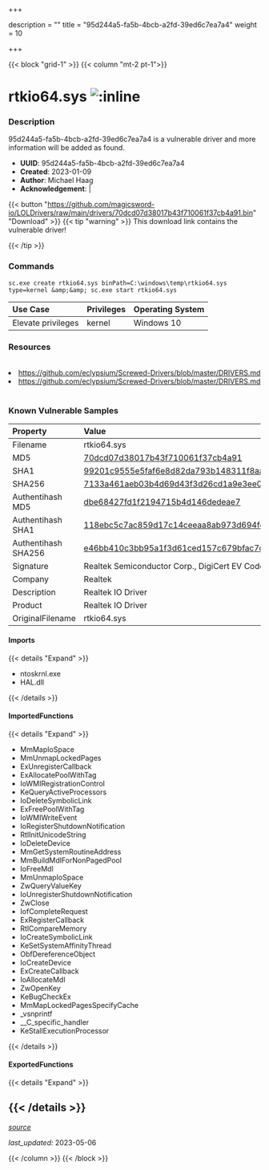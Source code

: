 +++

description = ""
title = "95d244a5-fa5b-4bcb-a2fd-39ed6c7ea7a4"
weight = 10

+++


{{< block "grid-1" >}}
{{< column "mt-2 pt-1">}}


# rtkio64.sys ![:inline](/images/twitter_verified.png) 


### Description

95d244a5-fa5b-4bcb-a2fd-39ed6c7ea7a4 is a vulnerable driver and more information will be added as found.
- **UUID**: 95d244a5-fa5b-4bcb-a2fd-39ed6c7ea7a4
- **Created**: 2023-01-09
- **Author**: Michael Haag
- **Acknowledgement**:  | [](https://twitter.com/)

{{< button "https://github.com/magicsword-io/LOLDrivers/raw/main/drivers/70dcd07d38017b43f710061f37cb4a91.bin" "Download" >}}
{{< tip "warning" >}}
This download link contains the vulnerable driver!

{{< /tip >}}

### Commands

```
sc.exe create rtkio64.sys binPath=C:\windows\temp\rtkio64.sys type=kernel &amp;&amp; sc.exe start rtkio64.sys
```

| Use Case | Privileges | Operating System | 
|:---- | ---- | ---- |
| Elevate privileges | kernel | Windows 10 |

### Resources
<br>
<li><a href=" https://github.com/eclypsium/Screwed-Drivers/blob/master/DRIVERS.md"> https://github.com/eclypsium/Screwed-Drivers/blob/master/DRIVERS.md</a></li>
<li><a href="https://github.com/eclypsium/Screwed-Drivers/blob/master/DRIVERS.md">https://github.com/eclypsium/Screwed-Drivers/blob/master/DRIVERS.md</a></li>
<br>

### Known Vulnerable Samples

| Property           | Value |
|:-------------------|:------|
| Filename           | rtkio64.sys |
| MD5                | [70dcd07d38017b43f710061f37cb4a91](https://www.virustotal.com/gui/file/70dcd07d38017b43f710061f37cb4a91) |
| SHA1               | [99201c9555e5faf6e8d82da793b148311f8aa4b8](https://www.virustotal.com/gui/file/99201c9555e5faf6e8d82da793b148311f8aa4b8) |
| SHA256             | [7133a461aeb03b4d69d43f3d26cd1a9e3ee01694e97a0645a3d8aa1a44c39129](https://www.virustotal.com/gui/file/7133a461aeb03b4d69d43f3d26cd1a9e3ee01694e97a0645a3d8aa1a44c39129) |
| Authentihash MD5   | [dbe68427fd1f2194715b4d146dedeae7](https://www.virustotal.com/gui/search/authentihash%253Adbe68427fd1f2194715b4d146dedeae7) |
| Authentihash SHA1  | [118ebc5c7ac859d17c14ceeaa8ab973d694fdd7b](https://www.virustotal.com/gui/search/authentihash%253A118ebc5c7ac859d17c14ceeaa8ab973d694fdd7b) |
| Authentihash SHA256| [e46bb410c3bb95a1f3d61ced157c679bfac7dc997534e46b83b234a6fc5cbb14](https://www.virustotal.com/gui/search/authentihash%253Ae46bb410c3bb95a1f3d61ced157c679bfac7dc997534e46b83b234a6fc5cbb14) |
| Signature         | Realtek Semiconductor Corp., DigiCert EV Code Signing CA, DigiCert   |
| Company           | Realtek                                             |
| Description       | Realtek IO Driver |
| Product           | Realtek IO Driver                       |
| OriginalFilename  | rtkio64.sys  |


#### Imports
{{< details "Expand" >}}
* ntoskrnl.exe
* HAL.dll

{{< /details >}}
#### ImportedFunctions
{{< details "Expand" >}}
* MmMapIoSpace
* MmUnmapLockedPages
* ExUnregisterCallback
* ExAllocatePoolWithTag
* IoWMIRegistrationControl
* KeQueryActiveProcessors
* IoDeleteSymbolicLink
* ExFreePoolWithTag
* IoWMIWriteEvent
* IoRegisterShutdownNotification
* RtlInitUnicodeString
* IoDeleteDevice
* MmGetSystemRoutineAddress
* MmBuildMdlForNonPagedPool
* IoFreeMdl
* MmUnmapIoSpace
* ZwQueryValueKey
* IoUnregisterShutdownNotification
* ZwClose
* IofCompleteRequest
* ExRegisterCallback
* RtlCompareMemory
* IoCreateSymbolicLink
* KeSetSystemAffinityThread
* ObfDereferenceObject
* IoCreateDevice
* ExCreateCallback
* IoAllocateMdl
* ZwOpenKey
* KeBugCheckEx
* MmMapLockedPagesSpecifyCache
* _vsnprintf
* __C_specific_handler
* KeStallExecutionProcessor

{{< /details >}}
#### ExportedFunctions
{{< details "Expand" >}}

{{< /details >}}
-----



[*source*](https://github.com/magicsword-io/LOLDrivers/tree/main/yaml/95d244a5-fa5b-4bcb-a2fd-39ed6c7ea7a4.yaml)

*last_updated:* 2023-05-06








{{< /column >}}
{{< /block >}}
